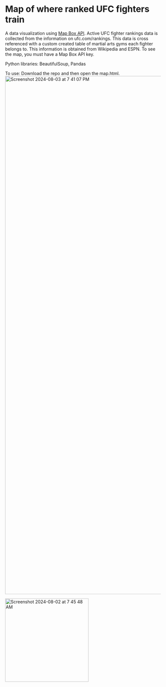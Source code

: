 # Map of where ranked UFC fighters train
A data visualization using [Map Box API](https://account.mapbox.com/). Active UFC fighter rankings data is collected from the information on ufc.com/rankings. This data is cross referenced with a custom created table of martial arts gyms each fighter belongs to. This information is obtained from Wikipedia and ESPN. To see the map, you must have a Map Box API key.

Python libraries: BeautifulSoup, Pandas

To use: Download the repo and then open the map.html.
<img width="1680" alt="Screenshot 2024-08-03 at 7 41 07 PM" src="https://github.com/user-attachments/assets/5a58c6ad-a5dd-4b9b-92eb-a69fe4a3691a">

<img width="270" alt="Screenshot 2024-08-02 at 7 45 48 AM" src="https://github.com/user-attachments/assets/81194e56-c771-4bd8-bdcd-a2fffcdd2b25">
